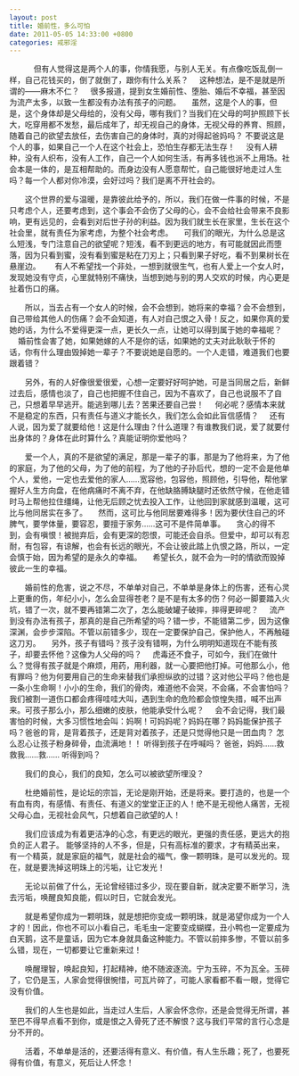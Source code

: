 ```yaml
---
layout: post
title: 婚前性，多么可怕
date: 2011-05-05 14:33:00 +0800
categories: 戒邪淫
---
```


　　    但有人觉得这是两个人的事，你情我愿，与别人无关。有点像吃饭乱倒一样，自己花钱买的，倒了就倒了，跟你有什么关系？     这种想法，是不是就是所谓的——麻木不仁？     很多报道，提到女生婚前性、堕胎、婚后不幸福，甚至因为流产太多，以致一生都没有办法有孩子的问题。     虽然，这是个人的事，但是，这个身体却是父母给的，没有父母，哪有我们？当我们在父母的呵护照顾下长大，吃穿用都不发愁，最后成年了，却无视自己的身体，无视父母的养育、照顾，随着自己的欲望去放任，去伤害自己的身体时，真的对得起爸妈吗？ 不要说这是个人的事，如果自己一个人在这个社会上，恐怕生存都无法生存！     没有人耕种，没有人织布，没有人工作，自己一个人如何生活，有再多钱也派不上用场。社会本是一体的，是互相帮助的。而身边没有人愿意帮忙，自己能很好地走过人生吗？每一个人都对你冷漠，会好过吗？我们是离不开社会的。
　　这个世界的爱与温暖，是靠彼此给予的，所以，我们在做一件事的时候，不是只考虑个人，还要考虑到，这个事会不会伤了父母的心，会不会给社会带来不良影响，更有远见的，会看到对后世子孙的利益。因为我们就生长在家里，生长在这个社会里，就有责任为家考虑，为整个社会考虑。     可我们的眼光，为什么总是这么短浅，专门注意自己的欲望呢？短浅，看不到更远的地方，有可能就因此而堕落，因为只看到蜜，没有看到蜜是粘在刀刃上；只看到果子好吃，看不到果树长在悬崖边。 　  有人不希望找一个非处，一想到就很生气，也有人爱上一个女人时，发现她没有守贞，心里就特别不痛快，当想到她与别的男人交欢的时候，内心更是扯着伤口的痛。
　　所以，当去占有一个女人的时候，会不会想到，她将来的幸福？会不会想到，自己带给其他人的伤痛？会不会知道，有人对自己恨之入骨！反之，如果你真的爱她的话，为什么不爱得更深一点，更长久一点，让她可以得到属于她的幸福呢？     婚前性会害了她，如果她嫁的人不是你的话，如果她的丈夫对此耿耿于怀的话，你有什么理由毁掉她一辈子？不要说她是自愿的。一个人走错，难道我们也要跟着错？
　　另外，有的人好像很爱很爱，心想一定要好好呵护她，可是当同居之后，新鲜过去后，感情也淡了，自己也把握不住自己，因为不喜欢了，自己也说服不了自己，只想着早早逃开。能逃到哪儿去？苦果还要自己尝！     何必呢？感情本来就不是稳定的东西，只有责任与道义才能长久，我们怎么会如此盲信感情？     还有人说，因为爱了就要给他！这是什么理由？什么道理？有谁教我们说，爱了就要付出身体的？身体在此时算什么？真能证明你爱他吗？
　　爱一个人，真的不是欲望的满足，那是一辈子的事，那是为了他将来，为了他的家庭，为了他的父母，为了他的前程，为了他的子孙后代，想的一定不会是他单个人，爱他，一定也去爱他的家人……宽容他，包容他，照顾他，引导他，帮他掌握好人生方向盘，在他病痛时不离不弃，在他缺胳膊缺腿时还依然守候，在他走错时马上帮他拉住缰绳，让他无后顾之忧去投入工作，让他回到家就感到温暖，这可比与他同居实在多了。     然而，这可比与他同居要难得多！因为要伏住自己的坏脾气，要学体量，要容忍，要擅于家务……这可不是件简单事。     贪心的得不到，会有嗔恨！被抛弃后，会有更深的怨恨，可能还会自杀。但爱中，却可以有忍耐，有包容，有谅解，也会有长远的眼光，不会让彼此踏上仇恨之路，所以，一定会慎于始，因为希望的是永久的幸福。     希望长久，就不会为一时的情欲而毁掉彼此一生的幸福。
　　婚前性的危害，说之不尽，不单单对自己，不单单是身体上的伤害，还有心灵上更重的伤，年纪小小，怎么会显得苍老？是不是有太多的伤？何必一脚要踏入火坑，错了一次，就不要再错第二次了，怎么能破罐子破摔，摔得更碎呢？     流产到没有办法有孩子，那真的是自己所希望的吗？错一步，不能错第二步，因为这像深渊，会步步深陷。不管以前错多少，现在一定要保护自己，保护他人，不再触碰这刀刃。     另外，孩子有错吗？孩子没有错啊，为什么明明知道现在不能有孩子，却要去怀他？这像为人父母的吗？     虎毒还不食子，可如今，我们在做什么？觉得有孩子就是个麻烦，用药，用利器，就一心要把他打掉。可他那么小，他有罪吗？他为何要用自己的生命来替我们承担纵欲的过错？这对他公平吗？他也是一条小生命啊！小小的生命，我们的骨肉，难道他不会哭，不会痛，不会害怕吗？我们被割一道伤口都会疼得哇哇大叫，遇到生命的危险都会惊惶失措，喊不出声来。可孩子那么小，那么细嫩的皮肤，他能承受什么呢？     会不会记得，我们最害怕的时候，大多习惯性地会叫：妈啊！可妈妈呢？妈妈在哪？妈妈能保护孩子吗？爸爸的背，是背着孩子，还是背对着孩子，还是只觉得他只是一团血肉？ 怎么忍心让孩子粉身碎骨，血流满地！！ 听得到孩子在呼喊吗？ 爸爸，妈妈……救救我……救…… 听得到吗？
　　我们的良心，我们的良知，怎么可以被欲望所埋没？
　　杜绝婚前性，是论坛的宗旨，无论是刚开始，还是将来。要打造的，也是一个有血有肉，有感情、有责任、有道义的堂堂正正的人！绝不是无视他人痛苦，无视父母心血，无视社会风气，只想着自己欲望的人！
　　我们应该成为有着更洁净的心念，有更远的眼光，更强的责任感，更远大的抱负的正人君子。 能够坚持的人不多，但是，只有高标准的要求，才有精英出来，有一个精英，就是家庭的福气，就是社会的福气，像一颗明珠，是可以发光的。现在，就是要洗掉这明珠上的污垢，让它发光！
　　无论以前做了什么，无论曾经错过多少，现在要自新，就决定要不断学习，洗去污垢，唤醒良知良能，假以时日，它就会发光。
　　就是希望你成为一颗明珠，就是想把你变成一颗明珠，就是渴望你成为一个人才的！因此，你也不可以小看自己，毛毛虫一定要变成蝴蝶，丑小鸭也一定要成为白天鹅，这不是童话，因为它本身就具备这种能力。不管以前摔多惨，不管以前多么错，现在，一切都要让它重新来过！
　　唤醒理智，唤起良知，打起精神，绝不随波逐流。宁为玉碎，不为瓦全。玉碎了，它仍是玉，人家会觉得很惋惜，可瓦片碎了，可能人家看都不看一眼，觉得它没有价值。
　　我们的人生也是如此，当走过人生后，人家会怀念你，还是会觉得无所谓，甚至巴不得早点看不到你，或是恨之入骨死了还不解恨？这与我们平常的言行心念是分不开的。
　　活着，不单单是活的，还要活得有意义、有价值，有人生乐趣；死了，也要死得有价值，有意义，死后让人怀念！